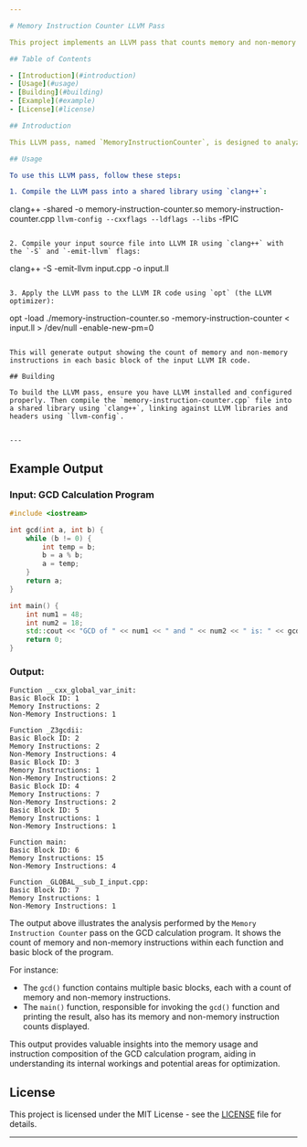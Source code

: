 ```yaml
---

# Memory Instruction Counter LLVM Pass

This project implements an LLVM pass that counts memory and non-memory instructions in basic blocks of LLVM IR functions.

## Table of Contents

- [Introduction](#introduction)
- [Usage](#usage)
- [Building](#building)
- [Example](#example)
- [License](#license)

## Introduction

This LLVM pass, named `MemoryInstructionCounter`, is designed to analyze LLVM IR code and provide insights into the memory usage within functions. It counts both memory and non-memory instructions in each basic block of a function, helping developers and researchers understand memory access patterns and optimize code accordingly.

## Usage

To use this LLVM pass, follow these steps:

1. Compile the LLVM pass into a shared library using `clang++`:

   ```
   clang++ -shared -o memory-instruction-counter.so memory-instruction-counter.cpp `llvm-config --cxxflags --ldflags --libs` -fPIC
   ```

2. Compile your input source file into LLVM IR using `clang++` with the `-S` and `-emit-llvm` flags:

   ```
   clang++ -S -emit-llvm input.cpp -o input.ll
   ```

3. Apply the LLVM pass to the LLVM IR code using `opt` (the LLVM optimizer):

   ```
   opt -load ./memory-instruction-counter.so -memory-instruction-counter < input.ll > /dev/null -enable-new-pm=0
   ```

This will generate output showing the count of memory and non-memory instructions in each basic block of the input LLVM IR code.

## Building

To build the LLVM pass, ensure you have LLVM installed and configured properly. Then compile the `memory-instruction-counter.cpp` file into a shared library using `clang++`, linking against LLVM libraries and headers using `llvm-config`.


---
```


## Example Output

### Input: GCD Calculation Program

```cpp
#include <iostream>

int gcd(int a, int b) {
    while (b != 0) {
        int temp = b;
        b = a % b;
        a = temp;
    }
    return a;
}

int main() {
    int num1 = 48;
    int num2 = 18;
    std::cout << "GCD of " << num1 << " and " << num2 << " is: " << gcd(num1, num2) << std::endl;
    return 0;
}
```

### Output:

```
Function __cxx_global_var_init:
Basic Block ID: 1
Memory Instructions: 2
Non-Memory Instructions: 1

Function _Z3gcdii:
Basic Block ID: 2
Memory Instructions: 2
Non-Memory Instructions: 4
Basic Block ID: 3
Memory Instructions: 1
Non-Memory Instructions: 2
Basic Block ID: 4
Memory Instructions: 7
Non-Memory Instructions: 2
Basic Block ID: 5
Memory Instructions: 1
Non-Memory Instructions: 1

Function main:
Basic Block ID: 6
Memory Instructions: 15
Non-Memory Instructions: 4

Function _GLOBAL__sub_I_input.cpp:
Basic Block ID: 7
Memory Instructions: 1
Non-Memory Instructions: 1
```

The output above illustrates the analysis performed by the `Memory Instruction Counter` pass on the GCD calculation program. It shows the count of memory and non-memory instructions within each function and basic block of the program. 

For instance:
- The `gcd()` function contains multiple basic blocks, each with a count of memory and non-memory instructions.
- The `main()` function, responsible for invoking the `gcd()` function and printing the result, also has its memory and non-memory instruction counts displayed.

This output provides valuable insights into the memory usage and instruction composition of the GCD calculation program, aiding in understanding its internal workings and potential areas for optimization.


## License

This project is licensed under the MIT License - see the [LICENSE](LICENSE) file for details.

---
